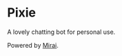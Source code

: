 # Pixie

A lovely chatting bot for personal use.

Powered by [Mirai](https://github.com/mamoe/mirai).